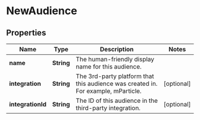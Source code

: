 

# NewAudience

## Properties

Name | Type | Description | Notes
------------ | ------------- | ------------- | -------------
**name** | **String** | The human-friendly display name for this audience. | 
**integration** | **String** | The 3rd-party platform that this audience was created in. For example, mParticle. |  [optional]
**integrationId** | **String** | The ID of this audience in the third-party integration. |  [optional]



